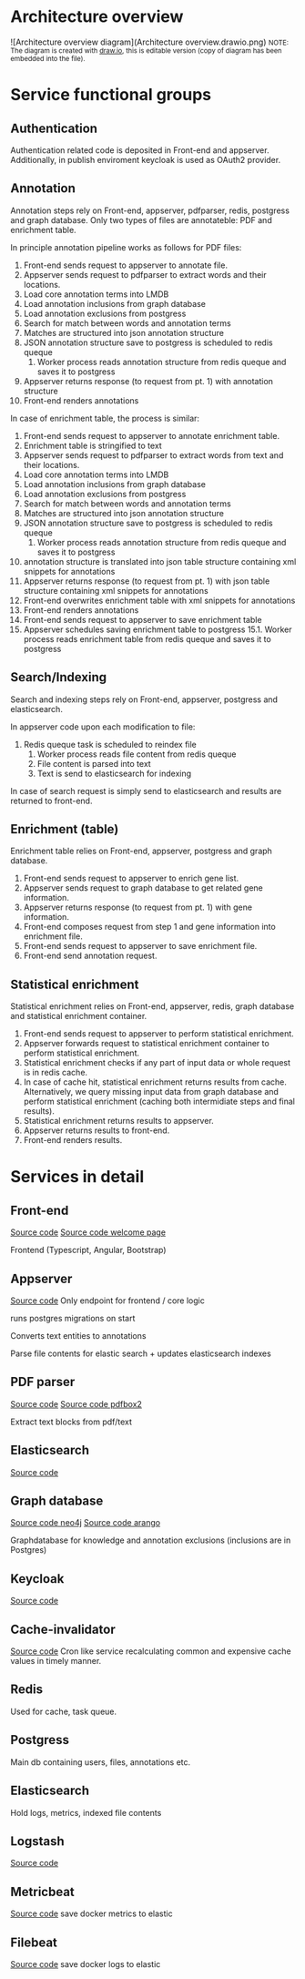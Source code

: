 # Architecture overview

![Architecture overview diagram](Architecture overview.drawio.png)
<small>NOTE: The diagram is created with [draw.io](https://draw.io), this is editable version (copy of diagram has been embedded into the file).</small>

# Service functional groups

## Authentication

Authentication related code is deposited in Front-end and appserver. Additionally, in publish enviroment keycloak is used as OAuth2 provider.

## Annotation

Annotation steps rely on Front-end, appserver, pdfparser, redis, postgress and graph database.
Only two types of files are annotateble: PDF and enrichment table.

In principle annotation pipeline works as follows for PDF files:

1. Front-end sends request to appserver to annotate file.
2. Appserver sends request to pdfparser to extract words and their locations.
3. Load core annotation terms into LMDB
4. Load annotation inclusions from graph database
5. Load annotation exclusions from postgress
6. Search for match between words and annotation terms
7. Matches are structured into json annotation structure
8. JSON annotation structure save to postgress is scheduled to redis queque
    1. Worker process reads annotation structure from redis queque and saves it to postgress
9. Appserver returns response (to request from pt. 1) with annotation structure
10. Front-end renders annotations

In case of enrichment table, the process is similar:

1. Front-end sends request to appserver to annotate enrichment table.
2. Enrichment table is stringified to text
3. Appserver sends request to pdfparser to extract words from text and their locations.
4. Load core annotation terms into LMDB
5. Load annotation inclusions from graph database
6. Load annotation exclusions from postgress
7. Search for match between words and annotation terms
8. Matches are structured into json annotation structure
9. JSON annotation structure save to postgress is scheduled to redis queque
    1. Worker process reads annotation structure from redis queque and saves it to postgress
10. annotation structure is translated into json table structure containing xml snippets for annotations
11. Appserver returns response (to request from pt. 1) with json table structure containing xml snippets for annotations
12. Front-end overwrites enrichment table with xml snippets for annotations
13. Front-end renders annotations
14. Front-end sends request to appserver to save enrichment table
15. Appserver schedules saving enrichment table to postgress
    15.1. Worker process reads enrichment table from redis queque and saves it to postgress

## Search/Indexing

Search and indexing steps rely on Front-end, appserver, postgress and elasticsearch.

In appserver code upon each modification to file:

1. Redis queque task is scheduled to reindex file
    1. Worker process reads file content from redis queque
    2. File content is parsed into text
    3. Text is send to elasticsearch for indexing

In case of search request is simply send to elasticsearch and results are returned to front-end.

## Enrichment (table)

Enrichment table relies on Front-end, appserver, postgress and graph database.

1. Front-end sends request to appserver to enrich gene list.
2. Appserver sends request to graph database to get related gene information.
3. Appserver returns response (to request from pt. 1) with gene information.
4. Front-end composes request from step 1 and gene information into enrichment file.
5. Front-end sends request to appserver to save enrichment file.
6. Front-end send annotation request.

## Statistical enrichment

Statistical enrichment relies on Front-end, appserver, redis, graph database and statistical enrichment container.

1. Front-end sends request to appserver to perform statistical enrichment.
2. Appserver forwards request to statistical enrichment container to perform statistical enrichment.
3. Statistical enrichment checks if any part of input data or whole request is in redis cache.
4. In case of cache hit, statistical enrichment returns results from cache.
   Alternatively, we query missing input data from graph database and perform statistical enrichment (caching both intermidiate steps and final results).
5. Statistical enrichment returns results to appserver.
6. Appserver returns results to front-end.
7. Front-end renders results.

# Services in detail

## Front-end

[Source code](https://github.com/SBRG/kg-prototypes/tree/master/client)
[Source code welcome page](https://github.com/SBRG/***ARANGO_DB_NAME***-website)

Frontend (Typescript, Angular, Bootstrap) 

## Appserver

[Source code](https://github.com/SBRG/kg-prototypes/tree/master/appserver)
Only endpoint for frontend / core logic 

runs postgres migrations on start 

Converts text entities to annotations 

Parse file contents for elastic search + updates elasticsearch indexes 

## PDF parser

[Source code](https://github.com/SBRG/pdfparse)
[Source code pdfbox2](https://github.com/SBRG/pdfbox2)

Extract text blocks from pdf/text 

## Elasticsearch

[Source code](https://github.com/SBRG/kg-prototypes/tree/master/elasticsearch)

## Graph database

[Source code neo4j](https://github.com/SBRG/kg-prototypes/tree/master/neo4j)
[Source code arango](https://github.com/SBRG/kg-prototypes/tree/master/arango)

Graphdatabase for knowledge and annotation exclusions (inclusions are in Postgres) 

## Keycloak

[Source code](https://github.com/SBRG/***ARANGO_DB_NAME***-keycloak)

## Cache-invalidator

[Source code](https://github.com/SBRG/kg-prototypes/tree/master/cache-invalidator)
Cron like service recalculating common and expensive cache values in timely manner.

## Redis

Used for cache, task queue.

## Postgress

Main db containing users, files, annotations etc. 

## Elasticsearch

Hold logs, metrics, indexed file contents

## Logstash 
[Source code](https://github.com/SBRG/kg-prototypes/tree/master/logstash)

## Metricbeat 
[Source code](https://github.com/SBRG/kg-prototypes/tree/master/metricbeat)
save docker metrics to elastic 

## Filebeat 
[Source code](https://github.com/SBRG/kg-prototypes/tree/master/filebeat)
save docker logs to elastic
